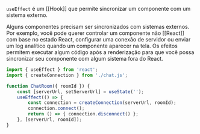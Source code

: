`useEffect` é um [[Hook]] que permite sincronizar um componente com um sistema externo. 

Alguns componentes precisam ser sincronizados com sistemas externos. Por exemplo, você pode querer controlar um componente não [[React]] com base no estado React, configurar uma conexão de servidor ou enviar um log analítico quando um componente aparecer na tela. Os efeitos permitem executar algum código após a renderização para que você possa sincronizar seu componente com algum sistema fora do React.

```jsx
import { useEffect } from 'react';  
import { createConnection } from './chat.js';  

function ChatRoom({ roomId }) {  
	const [serverUrl, setServerUrl] = useState('');  
	useEffect(() => {  
		const connection = createConnection(serverUrl, roomId);  
		connection.connect();  
		return () => { connection.disconnect() };
	}, [serverUrl, roomId]);  
}
```
